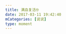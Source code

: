 ```yaml
---
title: 满血复活🤓
date: 2017-03-11 19:42:40
mCategories: [说说]
type: moment
---
```


<div id="pics-20170311194240"></div>

<script src="/lib/moment/pics.js"></script>
<script>
var data = [
    {"link": "2017-03-11_000000.jpeg", "type": "shuoshuo"}
];
picsRender(data, "pics-20170311194240");
</script>
